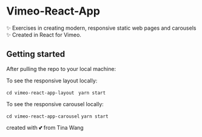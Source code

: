 # Vimeo-React-App
✨ Exercises in creating modern, responsive static web pages and carousels ✨ Created in React for Vimeo.

## Getting started

After pulling the repo to your local machine:

To see the responsive layout locally:

`cd vimeo-react-app-layout `
`yarn start`

To see the responsive carousel locally:

`cd vimeo-react-app-carousel`
`yarn start`



created with 💕 from Tina Wang
